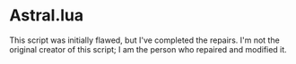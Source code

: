 # Astral.lua
This script was initially flawed, but I've completed the repairs. I'm not the original creator of this script; I am the person who repaired and modified it.

